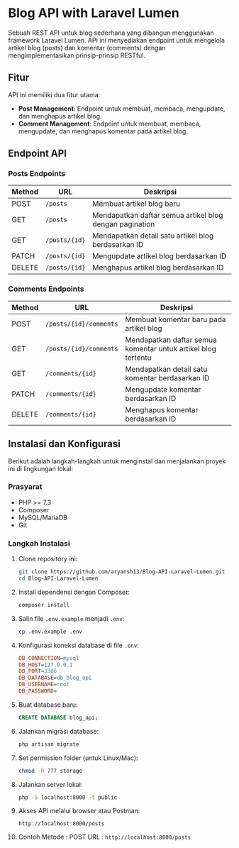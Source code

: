 # Blog API with Laravel Lumen
Sebuah REST API untuk blog sederhana yang dibangun menggunakan framework Laravel Lumen. API ini menyediakan endpoint untuk mengelola artikel blog (posts) dan komentar (comments) dengan mengimplementasikan prinsip-prinsip RESTful.

## Fitur
API ini memiliki dua fitur utama:

- **Post Management**: Endpoint untuk membuat, membaca, mengupdate, dan menghapus artikel blog.
- **Comment Management**: Endpoint untuk membuat, membaca, mengupdate, dan menghapus komentar pada artikel blog.

## Endpoint API
### Posts Endpoints
| Method | URL            | Deskripsi                                      |
|--------|--------------|--------------------------------|
| POST   | `/posts`      | Membuat artikel blog baru    |
| GET    | `/posts`      | Mendapatkan daftar semua artikel blog dengan pagination |
| GET    | `/posts/{id}` | Mendapatkan detail satu artikel blog berdasarkan ID |
| PATCH  | `/posts/{id}` | Mengupdate artikel blog berdasarkan ID |
| DELETE | `/posts/{id}` | Menghapus artikel blog berdasarkan ID |

### Comments Endpoints
| Method | URL                       | Deskripsi |
|--------|---------------------------|-------------|
| POST   | `/posts/{id}/comments`    | Membuat komentar baru pada artikel blog |
| GET    | `/posts/{id}/comments`    | Mendapatkan daftar semua komentar untuk artikel blog tertentu |
| GET    | `/comments/{id}`          | Mendapatkan detail satu komentar berdasarkan ID |
| PATCH  | `/comments/{id}`          | Mengupdate komentar berdasarkan ID |
| DELETE | `/comments/{id}`          | Menghapus komentar berdasarkan ID |

## Instalasi dan Konfigurasi
Berikut adalah langkah-langkah untuk menginstal dan menjalankan proyek ini di lingkungan lokal:

### Prasyarat
- PHP >= 7.3
- Composer
- MySQL/MariaDB
- Git

### Langkah Instalasi
1. Clone repository ini:
   ```bash
   git clone https://github.com/aryansh13/Blog-API-Laravel-Lumen.git
   cd Blog-API-Laravel-Lumen
   ```

2. Install dependensi dengan Composer:
   ```bash
   composer install
   ```

3. Salin file `.env.example` menjadi `.env`:
   ```bash
   cp .env.example .env
   ```

4. Konfigurasi koneksi database di file `.env`:
   ```ini
   DB_CONNECTION=mysql
   DB_HOST=127.0.0.1
   DB_PORT=3306
   DB_DATABASE=db_blog_api
   DB_USERNAME=root
   DB_PASSWORD=
   ```

5. Buat database baru:
   ```sql
   CREATE DATABASE blog_api;
   ```

6. Jalankan migrasi database:
   ```bash
   php artisan migrate
   ```

7. Set permission folder (untuk Linux/Mac):
   ```bash
   chmod -R 777 storage
   ```

8. Jalankan server lokal:
   ```bash
   php -S localhost:8000 -t public
   ```

9. Akses API melalui browser atau Postman:
   ```
   http://localhost:8000/posts
   ```

10. Contoh
    Metode : POST
    URL : ``` http://localhost:8000/posts ```

